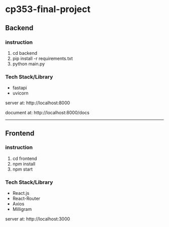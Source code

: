 # cp353-final-project

## Backend

### instruction
1. cd backend
2. pip install -r requirements.txt
3. python main.py

### Tech Stack/Library
- fastapi
- uvicorn

server at: http://localhost:8000

document at: http://localhost:8000/docs

-------------------------------------------------------------------

## Frontend

### instruction
1. cd frontend
2. npm install
3. npm start

### Tech Stack/Library
- React.js
- React-Router
- Axios
- Milligram

server at: http://localhost:3000
